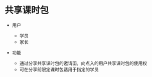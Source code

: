 # 共享课时包

* 用户
	* 学员
	* 家长

* 功能
	* 通过分享共享课时包的邀请函，向点入的用户共享课时包的使用权
	* 可在分享前限定课时包适用于指定的学员
<!--stackedit_data:
eyJoaXN0b3J5IjpbLTEyODMzNDE0MDMsLTEyMjYxNDc3MjAsNz
MwOTk4MTE2XX0=
-->